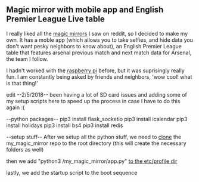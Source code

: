 ## Magic mirror with mobile app and English Premier League Live table
I really liked all the [magic mirrors](https://www.reddit.com/r/raspberry_pi/comments/3oktfu/magic_mirror_how_to/) I saw on reddit, so I decided to make my own. It has a moble app (which allows you to take selfies, and hide data you don't want pesky neighbors to know about), an English Premier League table that features arsenal previous match and next match data for Arsenal, the team I follow.


I hadn't worked with the [raspberry pi](https://www.raspberrypi.org/) before, but it was suprisingly really fun. I am constantly being asked by friends and neighbors, 'wow cool! what is that thing!'

edit --2/5/2018--
been having a lot of SD card issues and adding some of my setup scripts here to speed up the process in case I have to do this again 
:(

--python packages--
pip3 install flask_socketio
pip3 install icalendar
pip3 install holidays
pip3 install bs4
pip3 install redis

--setup stuff--
After we setup all the python stuff, we need to [clone](https://www.raspberrypi-spy.co.uk/2015/02/how-to-autorun-a-python-script-on-raspberry-pi-boot/) the my_magic_mirror repo to the root directory (this will create the necessary folders as well)

then we add "python3 /my_magic_mirror/app.py" [to the etc/profile dir](https://www.raspberrypi-spy.co.uk/2015/02/how-to-autorun-a-python-script-on-raspberry-pi-boot/)

lastly, we add the startup script to the boot sequence
